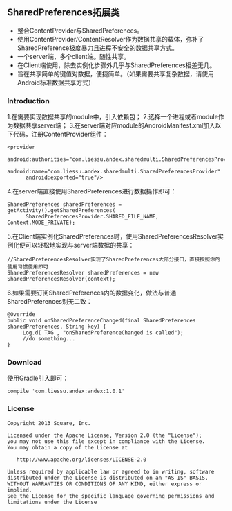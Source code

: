 ## SharedPreferences拓展类

* 整合ContentProvider与SharedPreferences。
* 使用ContentProvider/ContentResolver作为数据共享的载体，弥补了SharedPreference极度暴力且进程不安全的数据共享方式。
* 一个server端，多个client端。随性共享。
* 在Client端使用，除去实例化步骤外几乎与SharedPreferences相差无几。
* 旨在共享简单的键值对数据，便捷简单。（如果需要共享复杂数据，请使用Android标准数据共享方式）


### Introduction
1.在需要实现数据共享的module中，引入依赖包；
2.选择一个进程或者module作为数据共享server端；
3.在server端对应module的AndroidManifest.xml加入以下代码，注册ContentProvider组件：
```
<provider
      android:authorities="com.liessu.andex.sharedmulti.SharedPreferencesProvider"
      android:name="com.liessu.andex.sharedmulti.SharedPreferencesProvider"
      android:exported="true"/>
```
4.在server端直接使用SharedPreferences进行数据操作即可：
```
SharedPreferences sharedPreferences = getActivity().getSharedPreferences(
      SharedPreferencesProvider.SHARED_FILE_NAME, Context.MODE_PRIVATE);
```
5.在Client端实例化SharedPreferences时，使用SharedPreferencesResolver实例化便可以轻松地实现与server端数据的共享：
```
//SharedPreferencesResolver实现了SharedPreferences大部分接口，直接按照你的使用习惯使用即可
SharedPreferencesResolver sharedPreferences = new SharedPreferencesResolver(context);
```
6.如果需要订阅SharedPreferences内的数据变化，做法与普通SharedPreferences别无二致：
```
@Override
public void onSharedPreferenceChanged(final SharedPreferences sharedPreferences, String key) {
     Log.d( TAG , "onSharedPreferenceChanged is called");
     //do something...
}
```


### Download
使用Gradle引入即可：
```
compile 'com.liessu.andex:andex:1.0.1'
```

### License
```
Copyright 2013 Square, Inc.

Licensed under the Apache License, Version 2.0 (the "License");
you may not use this file except in compliance with the License.
You may obtain a copy of the License at

   http://www.apache.org/licenses/LICENSE-2.0

Unless required by applicable law or agreed to in writing, software
distributed under the License is distributed on an "AS IS" BASIS,
WITHOUT WARRANTIES OR CONDITIONS OF ANY KIND, either express or implied.
See the License for the specific language governing permissions and
limitations under the License
```

